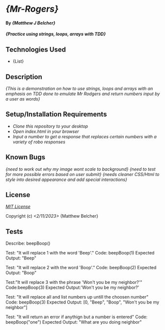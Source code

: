 # _{Mr-Rogers}_

#### By _**{Matthew J Belcher}**_

#### _{Practice using strings, loops, arrays with TDD}_

## Technologies Used

* {List}

## Description

_{This is a demonstration on how to use strings, loops and arrays with an emphasis on TDD done to emulate Mr Rodgers and return numbers input by a user as words}_

## Setup/Installation Requirements

* _Clone this repository to your desktop_
* _Open index.html in your browser_
* _Input a number to get a response that replaces certain numbers with a variety of robo responses_
## Known Bugs

_{need to work out why my image wont scale to background}_
_{need to test for more possible errors based on user submit}_
_{needs cleaner CSS/Html to style into desired appearance and add special interactions}_

## License

_[MIT License](https://opensource.org/licenses/MIT)_

Copyright (c) _<2/11/2023>_ {Matthew Belcher}

## Tests

Describe: beepBoop()

Test: "It will replace 1 with the word 'Beep'."
Code: beepBoop(1)
Expected Output: "Beep"

Test: "It will replace 2 with the word 'Boop'."
Code: beepBoop(2)
Expected Output: "Boop"

Test:"It will replace 3 with the phrase 'Won't you be my neighbor?'"
Code:beepBoop(3)
Expected Output:'Won't you be my neighbor?'

Test: "It will replace all and list numbers up untill the choosen number"
Code: beepBoop(3)
Expected Output: [0, "Beep", "Boop", "Won't you be my neighbor"]

Test: "It will return an error if anythign but a number is entered"
Code: beepBoop("one")
Expected Output: "What are you doing neighbor"


<!-- Describe: roboRogers()

Test: Don't Test UI
Code: Nevermind
Expected Output: -->